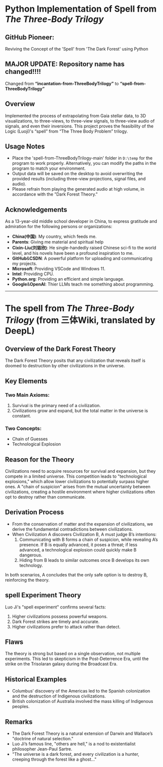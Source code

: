# Python Implementation of Spell from *The Three-Body Trilogy*

## GitHub Pioneer: 
Reviving the Concept of the 'Spell' from 'The Dark Forest' using Python

## MAJOR UPDATE: Repository name has changed!!!!
Changed from **“incantation-from-ThreeBodyTrilogy”** to **“spell-from-ThreeBodyTrilogy”**

## Overview
Implemented the process of extrapolating from Gaia stellar data, to 3D visualizations, to three-views, to three-view signals, to three-view audio of signals, and even their inversions. This project proves the feasibility of the Logic (Luoji)'s “spell” from “The Three Body Problem” trilogy.

## Usage Notes
- Place the 'spell-from-ThreeBodyTrilogy-main' folder in `D:\temp` for the program to work properly. Alternatively, you can modify the paths in the program to match your environment.
- Output data will be saved on the desktop to avoid overwriting the provided results (including three-view projections, signal files, and audio).
- Please refrain from playing the generated audio at high volume, in accordance with the "Dark Forest Theory."

## Acknowledgements
As a 13-year-old middle school developer in China, to express gratitude and admiration for the following persons or organizations:
- **China(中国)**: My country, which feeds me.
- **Parents**: Giving me material and spiritual help
- **Cixin-Liu(刘慈欣)**: He single-handedly raised Chinese sci-fi to the world level, and his novels have been a profound inspiration to me.
- **GitHub**&**CSDN**: A powerful platform for uploading and communicating my projects.
- **Microsoft**: Providing VSCode and Windows 11.
- **Intel**: Providing CPU.
- **Python.org**: Providing an efficient and simple language.
- **Google**&**OpenAI**: Thier LLMs teach me something about programming.

---

# The spell from *The Three-Body Trilogy* (from 三体Wiki, translated by DeepL)

## Overview of the Dark Forest Theory
The Dark Forest Theory posits that any civilization that reveals itself is doomed to destruction by other civilizations in the universe.

## Key Elements
### Two Main Axioms:
1. Survival is the primary need of a civilization.
2. Civilizations grow and expand, but the total matter in the universe is constant.

### Two Concepts:
- Chain of Guesses
- Technological Explosion

## Reason for the Theory
Civilizations need to acquire resources for survival and expansion, but they compete in a limited universe. This competition leads to "technological explosions," which allow lower civilizations to potentially surpass higher ones. A "chain of suspicion" arises from the mutual uncertainty between civilizations, creating a hostile environment where higher civilizations often opt to destroy rather than communicate.

## Derivation Process
- From the conservation of matter and the expansion of civilizations, we derive the fundamental contradictions between civilizations.
- When Civilization A discovers Civilization B, A must judge B’s intentions:
  1. Communicating with B forms a chain of suspicion, while revealing A’s presence. If B is equally advanced, it poses a threat; if less advanced, a technological explosion could quickly make B dangerous.
  2. Hiding from B leads to similar outcomes once B develops its own technology.

In both scenarios, A concludes that the only safe option is to destroy B, reinforcing the theory.

## spell Experiment Theory
Luo Ji's "spell experiment" confirms several facts:
1. Higher civilizations possess powerful weapons.
2. Dark Forest strikes are timely and accurate.
3. Higher civilizations prefer to attack rather than detect.

## Flaws
The theory is strong but based on a single observation, not multiple experiments. This led to skepticism in the Post-Deterrence Era, until the strike on the Trisolaran galaxy during the Broadcast Era.

## Historical Examples
- Columbus’ discovery of the Americas led to the Spanish colonization and the destruction of Indigenous civilizations.
- British colonization of Australia involved the mass killing of Indigenous peoples.

## Remarks
- The Dark Forest Theory is a natural extension of Darwin and Wallace’s "doctrine of natural selection."
- Luo Ji’s famous line, "others are hell," is a nod to existentialist philosopher Jean-Paul Sartre.
- "The universe is a dark forest, and every civilization is a hunter, creeping through the forest like a ghost..."
